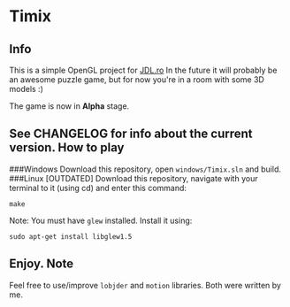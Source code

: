 Timix
===
Info
---
This is a simple OpenGL project for [JDL.ro](http://JDL.ro)
In the future it will probably be an awesome puzzle game, but for now you're in a room with some 3D models :)

The game is now in **Alpha** stage.

See CHANGELOG for info about the current version.
How to play
---
###Windows
Download this repository, open `windows/Timix.sln` and build.
###Linux [OUTDATED]
Download this repository, navigate with your terminal to it (using cd) and enter this command:
```
make
```
Note: You must have `glew` installed. Install it using:
```
sudo apt-get install libglew1.5
```
Enjoy.
Note
---
Feel free to use/improve `lobjder` and `motion` libraries. Both were written by me.
